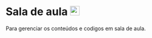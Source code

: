# Sala de aula <img src="https://raw.githubusercontent.com/Tarikul-Islam-Anik/Telegram-Animated-Emojis/main/Objects/Books.webp" alt="Books" width="25" height="25" />
Para gerenciar os conteúdos e codigos em sala de aula.
